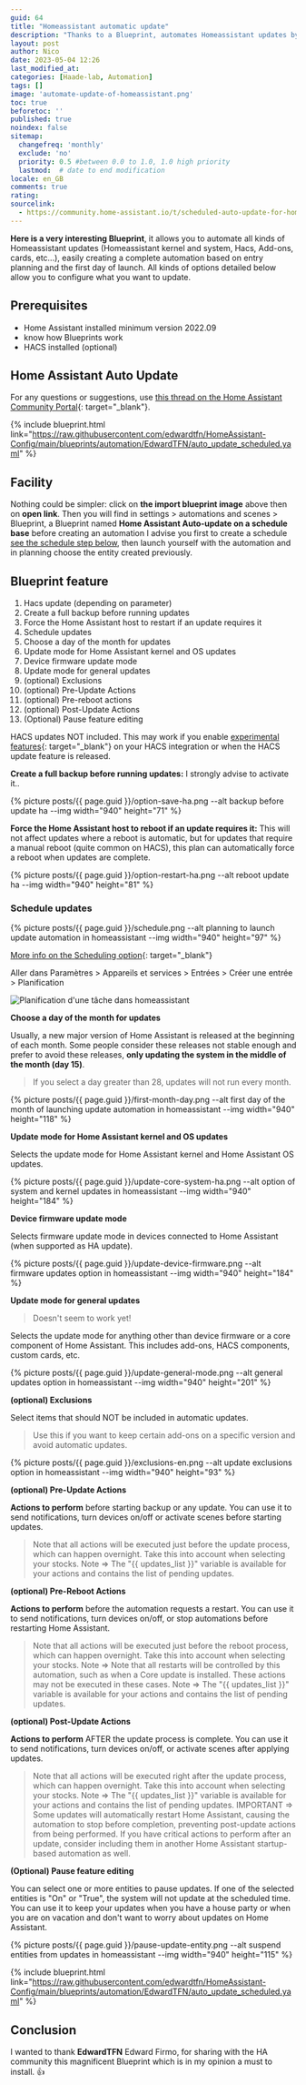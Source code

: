 ```yaml
---
guid: 64
title: "Homeassistant automatic update"
description: "Thanks to a Blueprint, automates Homeassistant updates by creating an automation, this blueprint allows you to configure other updates. This very interesting manipulation is still to be used with a few tweezers"
layout: post
author: Nico
date: 2023-05-04 12:26
last_modified_at: 
categories: [Haade-lab, Automation]
tags: []
image: 'automate-update-of-homeassistant.png'
toc: true
beforetoc: ''
published: true
noindex: false
sitemap:
  changefreq: 'monthly'
  exclude: 'no'
  priority: 0.5 #between 0.0 to 1.0, 1.0 high priority
  lastmod:  # date to end modification
locale: en_GB
comments: true
rating:  
sourcelink:
  - https://community.home-assistant.io/t/scheduled-auto-update-for-home-assistant/459281
---
```


**Here is a very interesting Blueprint**, it allows you to automate all kinds of Homeassistant updates (Homeassistant kernel and system, Hacs, Add-ons, cards, etc...), easily creating a complete automation based on entry planning and the first day of launch. All kinds of options detailed below allow you to configure what you want to update.

## Prerequisites

- Home Assistant installed minimum version 2022.09
- know how Blueprints work
- HACS installed (optional)

## Home Assistant Auto Update

For any questions or suggestions, use [this thread on the Home Assistant Community Portal](https://community.home-assistant.io/t/scheduled-auto-update-for-home-assistant/459281){: target="_blank"}.

{% include blueprint.html link="https://raw.githubusercontent.com/edwardtfn/HomeAssistant-Config/main/blueprints/automation/EdwardTFN/auto_update_scheduled.yaml" %}

## Facility
Nothing could be simpler: click on **the import blueprint image** above then on **open link**. Then you will find in settings > automations and scenes > Blueprint, a Blueprint named **Home Assistant Auto-update on a schedule base** before creating an automation I advise you first to create a schedule [see the schedule step below](./automatic-update-homeassistant#schedule-updates), then launch yourself with the automation and in planning choose the entity created previously.

## Blueprint feature

1. Hacs update (depending on parameter)
2. Create a full backup before running updates
3. Force the Home Assistant host to restart if an update requires it
4. Schedule updates
5. Choose a day of the month for updates
6. Update mode for Home Assistant kernel and OS updates
7. Device firmware update mode
8. Update mode for general updates
9. (optional) Exclusions
10. (optional) Pre-Update Actions
11. (optional) Pre-reboot actions
12. (optional) Post-Update Actions
13. (Optional) Pause feature editing

HACS updates NOT included. This may work if you enable [experimental features](https://hacs.xyz/docs/configuration/options/#options){: target="_blank"} on your HACS integration or when the HACS update feature is released.

**Create a full backup before running updates:** I strongly advise to activate it..

{% picture posts/{{ page.guid }}/option-save-ha.png --alt backup before update ha --img width="940" height="71" %}

**Force the Home Assistant host to reboot if an update requires it:** This will not affect updates where a reboot is automatic, but for updates that require a manual reboot (quite common on HACS), this plan can automatically force a reboot when updates are complete.

{% picture posts/{{ page.guid }}/option-restart-ha.png --alt reboot update ha --img width="940" height="81" %}

### Schedule updates

{% picture posts/{{ page.guid }}/schedule.png --alt planning to launch update automation in homeassistant --img width="940" height="97" %}

[More info on the Scheduling option](https://www.home-assistant.io/blog/2022/09/07/release-20229/#new-helper-weekly-schedule){: target="_blank"}

Aller dans Paramètres > Appareils et services > Entrées > Créer une entrée > Planification

![Planification d'une tâche dans homeassistant](https://www.home-assistant.io/images/blog/2022-09/create_schedule.gif)

**Choose a day of the month for updates**

Usually, a new major version of Home Assistant is released at the beginning of each month. Some people consider these releases not stable enough and prefer to avoid these releases, **only updating the system in the middle of the month (day 15)**.
> If you select a day greater than 28, updates will not run every month.

{% picture posts/{{ page.guid }}/first-month-day.png --alt first day of the month of launching update automation in homeassistant --img width="940" height="118" %}

**Update mode for Home Assistant kernel and OS updates**

Selects the update mode for Home Assistant kernel and Home Assistant OS updates.

{% picture posts/{{ page.guid }}/update-core-system-ha.png --alt option of system and kernel updates in homeassistant --img width="940" height="184" %}

**Device firmware update mode**

Selects firmware update mode in devices connected to Home Assistant (when supported as HA update).

{% picture posts/{{ page.guid }}/update-device-firmware.png --alt firmware updates option in homeassistant --img width="940" height="184" %}

**Update mode for general updates**

> Doesn't seem to work yet!

Selects the update mode for anything other than device firmware or a core component of Home Assistant.
This includes add-ons, HACS components, custom cards, etc.

{% picture posts/{{ page.guid }}/update-general-mode.png --alt general updates option in homeassistant --img width="940" height="201" %}

**(optional) Exclusions**

Select items that should NOT be included in automatic updates.

> Use this if you want to keep certain add-ons on a specific version and avoid automatic updates.

{% picture posts/{{ page.guid }}/exclusions-en.png --alt update exclusions option in homeassistant --img width="940" height="93" %}

**(optional) Pre-Update Actions**

**Actions to perform** before starting backup or any update.
You can use it to send notifications, turn devices on/off or activate scenes before starting updates.

> Note that all actions will be executed just before the update process, which can happen overnight. Take this into account when selecting your stocks.
Note => The "{{ updates_list }}" variable is available for your actions and contains the list of pending updates.

**(optional) Pre-Reboot Actions**

**Actions to perform** before the automation requests a restart.
You can use it to send notifications, turn devices on/off, or stop automations before restarting Home Assistant.

> Note that all actions will be executed just before the reboot process, which can happen overnight. Take this into account when selecting your stocks.
Note => Note that all restarts will be controlled by this automation, such as when a Core update is installed. These actions may not be executed in these cases.
Note => The "{{ updates_list }}" variable is available for your actions and contains the list of pending updates.

**(optional) Post-Update Actions**

**Actions to perform** AFTER the update process is complete.
You can use it to send notifications, turn devices on/off, or activate scenes after applying updates.

> Note that all actions will be executed right after the update process, which can happen overnight. Take this into account when selecting your stocks.
Note => The "{{ updates_list }}" variable is available for your actions and contains the list of pending updates.
IMPORTANT => Some updates will automatically restart Home Assistant, causing the automation to stop before completion, preventing post-update actions from being performed. If you have critical actions to perform after an update, consider including them in another Home Assistant startup-based automation as well.

**(Optional) Pause feature editing**

You can select one or more entities to pause updates. If one of the selected entities is "On" or "True", the system will not update at the scheduled time.
You can use it to keep your updates when you have a house party or when you are on vacation and don't want to worry about updates on Home Assistant.

{% picture posts/{{ page.guid }}/pause-update-entity.png --alt suspend entities from updates in homeassistant --img width="940" height="115" %}

{% include blueprint.html link="https://raw.githubusercontent.com/edwardtfn/HomeAssistant-Config/main/blueprints/automation/EdwardTFN/auto_update_scheduled.yaml" %}

## Conclusion

I wanted to thank **EdwardTFN** Edward Firmo, for sharing with the HA community this magnificent Blueprint which is in my opinion a must to install. 👍
   



